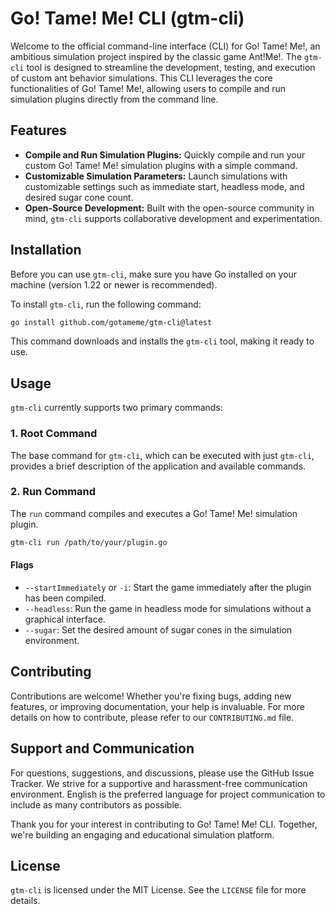 # Go! Tame! Me! CLI (gtm-cli)

Welcome to the official command-line interface (CLI) for Go! Tame! Me!, an ambitious simulation project inspired by the
classic game Ant!Me!. The `gtm-cli` tool is designed to streamline the development, testing, and execution of custom ant
behavior simulations. This CLI leverages the core functionalities of Go! Tame! Me!, allowing users to compile and run
simulation plugins directly from the command line.

## Features

- **Compile and Run Simulation Plugins:** Quickly compile and run your custom Go! Tame! Me! simulation plugins with a
  simple command.
- **Customizable Simulation Parameters:** Launch simulations with customizable settings such as immediate start,
  headless mode, and desired sugar cone count.
- **Open-Source Development:** Built with the open-source community in mind, `gtm-cli` supports collaborative
  development and experimentation.

## Installation

Before you can use `gtm-cli`, make sure you have Go installed on your machine (version 1.22 or newer is recommended).

To install `gtm-cli`, run the following command:

```bash
go install github.com/gotameme/gtm-cli@latest
```

This command downloads and installs the `gtm-cli` tool, making it ready to use.

## Usage

`gtm-cli` currently supports two primary commands:

### 1. Root Command

The base command for `gtm-cli`, which can be executed with just `gtm-cli`, provides a brief description of the
application and available commands.

### 2. Run Command

The `run` command compiles and executes a Go! Tame! Me! simulation plugin.

```bash
gtm-cli run /path/to/your/plugin.go
```

#### Flags

- `--startImmediately` or `-i`: Start the game immediately after the plugin has been compiled.
- `--headless`: Run the game in headless mode for simulations without a graphical interface.
- `--sugar`: Set the desired amount of sugar cones in the simulation environment.

## Contributing

Contributions are welcome! Whether you're fixing bugs, adding new features, or improving documentation, your help is
invaluable. For more details on how to contribute, please refer to our `CONTRIBUTING.md` file.

## Support and Communication

For questions, suggestions, and discussions, please use the GitHub Issue Tracker. We strive for a supportive and
harassment-free communication environment. English is the preferred language for project communication to include as
many contributors as possible.

Thank you for your interest in contributing to Go! Tame! Me! CLI. Together, we're building an engaging and educational
simulation platform.

## License

`gtm-cli` is licensed under the MIT License. See the `LICENSE` file for more details.
